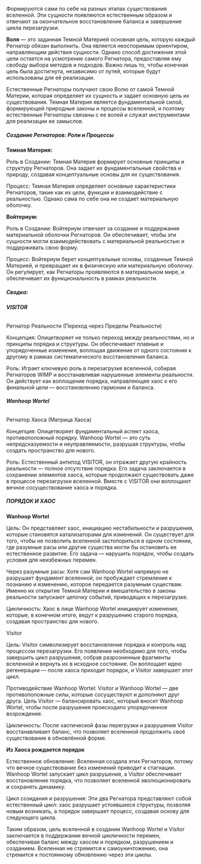 
Формируются сами по себе на разных этапах существования вселенной. Эти сущности появляются естественным образом и отвечают за окончательное восстановление баланса и завершение цикла перезагрузки.

**Воля** — это заданная Темной Материей основная цель, которую каждый Регнатор обязан выполнить. Она является неоспоримым ориентиром, направляющим действия сущности. 
Однако способ достижения этой цели остается на усмотрение самого Регнатора, предоставляя ему свободу выбора методов и подходов. Важно лишь то, чтобы конечная цель была достигнута, независимо от путей, которые будут использованы для её реализации.

Естественные Регнаторы получают свою Волю от самой Темной Материи, которая определяет их сущность и задает основную цель их существования. Темная Материя является фундаментальной силой, формирующей природные законы и процессы вселенной, и поэтому естественные Регнаторы связаны с ее волей и служат инструментами для реализации ее замыслов.

##### **Создание Регнаторов: Роли и Процессы**

**Темная Материя:**

Роль в Создании: Темная Материя формирует основные принципы и структуру Регнаторов. Она задает их фундаментальные свойства и природу, создавая концептуальные основы для их существования.

Процесс: Темная Материя определяет основные характеристики Регнаторов, такие как их цели, функции и взаимодействие с реальностью. Однако сама по себе она не создает материальную оболочку.

**Войтериум:**

Роль в Создании: Войтериум отвечает за создание и поддержание материальной оболочки Регнаторов. Он обеспечивает, чтобы эти сущности могли взаимодействовать с материальной реальностью и поддерживать свою форму.

Процесс: Войтериум берет концептуальные основы, созданные Темной Материей, и превращает их в физическую или материальную оболочку. Он регулирует, как Регнаторы проявляются в материальном мире, и обеспечивает их функциональность в рамках реальности.
##### **Сводка:**

###### **VISITOR**  

Регнатор Реальности (Переход через Пределы Реальности) 

Концепция: Олицетворяет не только переход между реальностями, но и принципы порядка и структуры. Он обеспечивает плавные и упорядоченные изменения, воплощая движение от одного состояния к другому в рамках систематического восстановления баланса.

Роль: Играет ключевую роль в перезагрузке вселенной, собирая Регнаторов WIMP и восстанавливая нарушенные элементы реальности. Он действует как воплощение порядка, направляющее хаос к его финальной цели — восстановлению гармонии и баланса.

###### **Wanhoop Wortel**

Регнатор Хаоса (Матрица Хаоса)

Концепция: Олицетворяет фундаментальный аспект хаоса, противоположный порядку. Wanhoop Wortel — это суть непредсказуемости и неуправляемости, разрушая структуры, чтобы создать пространство для нового.

Роль: Естественный антипод VISITOR, он отражает другую крайность реальности — полное отсутствие порядка. Его задача заключается в сохранении элементов хаоса, которые продолжают существовать даже в процессе перезагрузки вселенной. Вместе с VISITOR они воплощают вечное сосуществование хаоса и порядка.

##### **ПОРЯДОК И ХАОС**

**Wanhoop Wortel** 

Цель: Он представляет хаос, инициацию нестабильности и разрушения, которые становятся катализаторами для изменений. Он существует для того, чтобы не позволить вселенной застопориться в одном состоянии, где разумные расы или другие существа могли бы остановить ее естественное развитие. Его задача — нарушить порядок, чтобы создать условия для неизбежных перемен.

Через разумные расы: Хотя сам Wanhoop Wortel напрямую не разрушает фундамент вселенной, он пробуждает стремление к познанию и изменению, которое передается разумным существам. Именно их открытие Темной Материи и вмешательство в законы реальности запускают цепочку событий, приводящих к перезагрузке.

Цикличность: Хаос в лице Wanhoop Wortel инициирует изменения, которые, в конечном итоге, ведут к разрушению старого порядка, создавая пространство для нового.

Visitor

Цель: Visitor символизирует восстановление порядка и контроль над процессом перезагрузки. Его появление необходимо для того, чтобы завершить цикл разрушения, собрав разрозненные фрагменты вселенной и вернуть их в исходное состояние. Он воплощает идею регенерации — после хаоса приходит порядок, и Visitor завершает этот цикл.

Противодействие Wanhoop Wortel: Visitor и Wanhoop Wortel — две противоположные силы, которые сосуществуют и дополняют друг друга. Цель Visitor — балансировать хаос, который вносит Wanhoop Wortel, чтобы после разрушения происходило упорядоченное возрождение.

Цикличность: После хаотической фазы перегрузки и разрушения Visitor восстанавливает баланс, что позволяет вселенной продолжить своё существование в обновлённой форме.

**Из Хаоса рождается порядок**

Естественное обновление: Вселенная создала этих Регнаторов, потому что вечное существование без изменений приводит к стагнации. Wanhoop Wortel запускает цикл разрушения, а Visitor обеспечивает восстановление порядка, что позволяет вселенной эволюционировать и сохранять динамику.

Цикл созидания и разрушения: Эти два Регнатора представляют собой естественный цикл: хаос разрушает устоявшиеся структуры, позволяя новым возникать, а порядок завершает процесс, создавая основу для следующего цикла.

Таким образом, цель вселенной в создании Wanhoop Wortel и Visitor заключается в поддержании вечной цикличности перемен, обеспечивая баланс между хаосом и порядком, разрушением и созданием. Вселенная не стремится к самоуничтожению, она стремится к постоянному обновлению через эти циклы.


